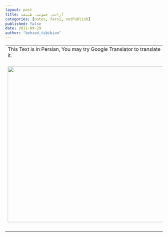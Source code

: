 ```yaml
---
layout: post
title: آزادی، خصومت، طبيعت
categories: [notes, farsi, notPublish]
published: false
date: 2011-09-29
author: "behzad_tabibian"
---
```

<div class="entry-content"><div xmlns="http://www.w3.org/1999/xhtml"><table cellspacing="0" class="sites-layout-name-one-column sites-layout-hbox"><tbody><tr><td class="sites-layout-tile sites-tile-name-content-1"><div dir="ltr"><div>This Text is in Persian, You may try Google Translator to translate it.</div><div><br/></div><div><img class="igm" data-igsrc="http://150.gmodules.com/ig/ifr?mid=150&amp;synd=trogedit&amp;url=http%3A%2F%2Fhosting.gmodules.com%2Fig%2Fgadgets%2Ffile%2F117808631063490062819%2Fgoogledocsviewer.xml&amp;up_DocUrl=https%3A%2F%2Fdocs.google.com%2Fviewer%3Fa%3Dv%26pid%3Dexplorer%26chrome%3Dtrue%26srcid%3D0B-_cDn-lHNl8MDVmYjNjNTktOWIyZi00ZWRkLWJkNWYtYmM4OWMzM2M4YWI4%26hl%3Den&amp;up_height=500&amp;up_page=0&amp;up_chrome=false&amp;up_Version=&amp;h=500&amp;w=100%25" data-props="align:center;borderTitle:Google Docs Viewer;height:500;igsrc:http#58//150.gmodules.com/ig/ifr?mid=150&amp;synd=trogedit&amp;url=http%3A%2F%2Fhosting.gmodules.com%2Fig%2Fgadgets%2Ffile%2F117808631063490062819%2Fgoogledocsviewer.xml&amp;up_DocUrl=https%3A%2F%2Fdocs.google.com%2Fviewer%3Fa%3Dv%26pid%3Dexplorer%26chrome%3Dtrue%26srcid%3D0B-_cDn-lHNl8MDVmYjNjNTktOWIyZi00ZWRkLWJkNWYtYmM4OWMzM2M4YWI4%26hl%3Den&amp;up_height=500&amp;up_page=0&amp;up_chrome=false&amp;up_Version=&amp;h=500&amp;w=100%25;mid:150;scrolling:no;showBorder:false;showBorderTitle:null;spec:http#58//hosting.gmodules.com/ig/gadgets/file/117808631063490062819/googledocsviewer.xml;up_DocUrl:https#58//docs.google.com/viewer?a=v&amp;pid=explorer&amp;chrome=true&amp;srcid=0B-_cDn-lHNl8MDVmYjNjNTktOWIyZi00ZWRkLWJkNWYtYmM4OWMzM2M4YWI4&amp;hl=en;up_Version:;up_chrome:false;up_height:500;up_page:0;view:default;width:100%;wrap:false;" data-type="ggs-gadget" height="500" src="http://www.google.com/chart?chc=sites&amp;cht=d&amp;chdp=sites&amp;chl=%5B%5BGoogle+Gadget'%3D20'f%5Cv'a%5C%3D0'10'%3D499'0'dim'%5Cbox1'b%5CF6F6F6'fC%5CF6F6F6'eC%5C0'sk'%5C%5B%22Google+Docs+Viewer%22'%5D'a%5CV%5C%3D12'f%5C%5DV%5Cta%5C%3D10'%3D0'%3D500'%3D497'dim'%5C%3D10'%3D10'%3D500'%3D497'vdim'%5Cbox1'b%5Cva%5CF6F6F6'fC%5CC8C8C8'eC%5C'a%5C%5Do%5CLauto'f%5C&amp;sig=OfUaZFnNsWoXww5DSlHcUx_sBCw" style="display:block;margin:5px auto;text-align:center;" width="500"/><br/></div> </div></td></tr></tbody></table></div></div>
